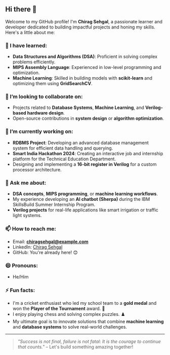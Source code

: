 ## Hi there 👋

Welcome to my GitHub profile! I'm **Chirag Sehgal**, a passionate learner and developer dedicated to building impactful projects and honing my skills. Here's a little about me:

### 🌱 I have learned:
- **Data Structures and Algorithms (DSA)**: Proficient in solving complex problems efficiently.  
- **MIPS Assembly Language**: Experienced in low-level programming and optimization.  
- **Machine Learning**: Skilled in building models with **scikit-learn** and optimizing them using **GridSearchCV**.  

### 👯 I’m looking to collaborate on:
- Projects related to **Database Systems**, **Machine Learning**, and **Verilog-based hardware design**.
- Open-source contributions in **system design** or **algorithm optimization**.

### 🔭 I’m currently working on:
- **RDBMS Project**: Developing an advanced database management system for efficient data handling and querying.
- **Smart India Hackathon 2024**: Creating an interactive job and internship platform for the Technical Education Department.
- Designing and implementing a **16-bit register in Verilog** for a custom processor architecture.

### 💬 Ask me about:
- **DSA concepts**, **MIPS programming**, or **machine learning workflows**.
- My experience developing an **AI chatbot (Sherpa)** during the IBM SkillsBuild Summer Internship Program.
- **Verilog projects** for real-life applications like smart irrigation or traffic light systems.

### 📫 How to reach me:
- Email: **chiragsehgal@example.com**  
- LinkedIn: [Chirag Sehgal](https://linkedin.com/in/chiragsehgal)  
- GitHub: You're already here! 😊  

### 😄 Pronouns:
- He/Him  

### ⚡ Fun facts:
- I'm a cricket enthusiast who led my school team to a **gold medal** and won the **Player of the Tournament** award. 🏏  
- I enjoy playing chess and solving complex puzzles. ♟️  
- My ultimate goal is to innovate solutions that combine **machine learning** and **database systems** to solve real-world challenges.

---

> _"Success is not final, failure is not fatal: It is the courage to continue that counts."_ – Let's build something amazing together!
